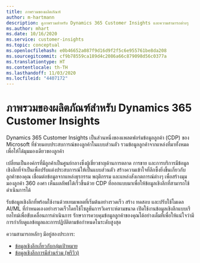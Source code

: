 ```yaml
---
title: ภาพรวมของผลิตภัณฑ์
author: m-hartmann
description: ดูภาพรวมสำหรับ Dynamics 365 Customer Insights และความสามารถต่างๆ
ms.author: mhart
ms.date: 10/16/2020
ms.service: customer-insights
ms.topic: conceptual
ms.openlocfilehash: e0b46652a087f9d16d9f2f5c6e955761be8da208
ms.sourcegitcommit: cf9b78559ca189d4c2086a66c879098d56c0377a
ms.translationtype: HT
ms.contentlocale: th-TH
ms.lasthandoff: 11/03/2020
ms.locfileid: "4407172"
---
```

# <a name="product-overview-for-dynamics-365-customer-insights"></a>ภาพรวมของผลิตภัณฑ์สำหรับ Dynamics 365 Customer Insights

Dynamics 365 Customer Insights เป็นส่วนหนึ่งของแพลตฟอร์มข้อมูลลูกค้า (CDP) ของ Microsoft ที่ช่วยมอบประสบการณ์ของลูกค้าในแบบส่วนตัว รวมข้อมูลลูกค้าจากแหล่งที่มาทั้งหมดเพื่อให้ได้มุมมองเดียวของลูกค้า 

เปลี่ยนเป็นองค์กรที่มีลูกค้าเป็นศูนย์กลางซึ่งผู้เชี่ยวชาญด้านการตลาด การขาย และการบริการมีข้อมูลเชิงลึกที่จำเป็นเพื่อปรับแต่งประสบการณ์ให้เป็นแบบส่วนตัว สร้างความเข้าใจที่ลึกซึ้งยิ่งขึ้นเกี่ยวกับลูกค้าของคุณ เชื่อมต่อข้อมูลจากแหล่งธุรกรรม พฤติกรรม และแหล่งสังเกตการณ์ต่างๆ เพื่อสร้างมุมมองลูกค้า 360 องศา เห็นผลลัพธ์ได้เร็วขึ้นด้วย CDP ที่ออกแบบมาเพื่อให้ข้อมูลเชิงลึกที่สามารถใช้ดำเนินการได้ 

รับข้อมูลเชิงลึกที่พร้อมใช้งานด้วยเทมเพลตที่เริ่มต้นอย่างรวดเร็ว สร้าง ทดสอบ และปรับใช้โมเดล AI/ML ที่กำหนดเองอย่างรวดเร็วโดยใช้โซลูชันการวิเคราะห์ตามขนาด เปิดใช้งานข้อมูลเชิงลึกแบบเรียลไทม์เพื่อขับเคลื่อนการดำเนินการ รักษาการควบคุมข้อมูลลูกค้าของคุณได้อย่างเต็มที่เพื่อให้แน่ใจว่ามีการกำกับดูแลข้อมูลและการปฏิบัติตามข้อกำหนดในระดับสูงสุด 

ความสามารถหลักๆ มีอยู่สองประการ: 

- [ข้อมูลเชิงลึกเกี่ยวกับกลุ่มเป้าหมาย](audience-insights/overview.md)
- [ข้อมูลเชิงลึกการมีส่วนร่วม (พรีวิว)](engagement-insights/index.yml)
 